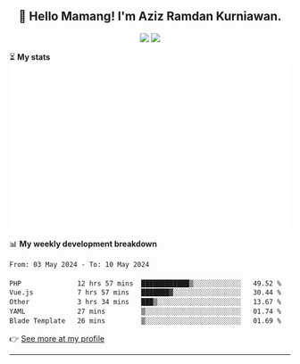 <h2 align="center">👋 Hello Mamang! I'm Aziz Ramdan Kurniawan.</h2>  
<p align="center">
  <img src="https://komarev.com/ghpvc/?username=azizramdan">
  <img src="https://wakatime.com/badge/user/90056fa0-4c31-4eca-954e-2a3ac05896f9.svg">
</p>
    
⏳ **My stats**  
![](https://raw.githubusercontent.com/azizramdan/github-stats/master/generated/overview.svg#gh-dark-mode-only)

📊 **My weekly development breakdown**
<!--START_SECTION:waka-->

```txt
From: 03 May 2024 - To: 10 May 2024

PHP              12 hrs 57 mins  ████████████▒░░░░░░░░░░░░   49.52 %
Vue.js           7 hrs 57 mins   ███████▓░░░░░░░░░░░░░░░░░   30.44 %
Other            3 hrs 34 mins   ███▒░░░░░░░░░░░░░░░░░░░░░   13.67 %
YAML             27 mins         ▒░░░░░░░░░░░░░░░░░░░░░░░░   01.74 %
Blade Template   26 mins         ▒░░░░░░░░░░░░░░░░░░░░░░░░   01.69 %
```

<!--END_SECTION:waka-->
👉 [See more at my profile](https://wakatime.com/@azizramdan)
***

